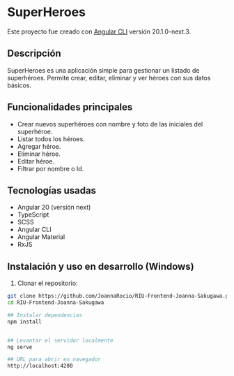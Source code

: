 # SuperHeroes

Este proyecto fue creado con [Angular CLI](https://github.com/angular/angular-cli) versión 20.1.0-next.3.

## Descripción

SuperHeroes es una aplicación simple para gestionar un listado de superhéroes. Permite crear, editar, eliminar y ver héroes con sus datos básicos.

## Funcionalidades principales

- Crear nuevos superhéroes con nombre y foto de las iniciales del superhéroe.
- Listar todos los héroes.
- Agregar héroe.
- Eliminar héroe.
- Editar héroe.
- Filtrar por nombre o Id.

## Tecnologías usadas

- Angular 20 (versión next)
- TypeScript
- SCSS
- Angular CLI
- Angular Material
- RxJS

## Instalación y uso en desarrollo (Windows)

1. Clonar el repositorio:

```bash
git clone https://github.com/JoannaRocio/RIU-Frontend-Joanna-Sakugawa.git
cd RIU-Frontend-Joanna-Sakugawa

## Instalar dependencias
npm install


## Levantar el servidor localmente
ng serve

## URL para abrir en navegador
http://localhost:4200
```
